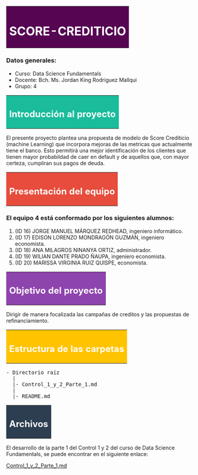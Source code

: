 <table width='99%'>
<tr>
<td bgcolor='#560553'> 

# <font color='#FFFFFF'> **SCORE-CREDITICIO** </font>

</td>
</tr>
</table>

### Datos generales:

- Curso: Data Science Fundamentals
- Docente: Bch. Ms. Jordan King Rodriguez Mallqui
- Grupo: 4

<table width='99%'>
<tr>
<td bgcolor='#1ABC9C'> 

## <font color='#FFFFFF'> **Introducción al proyecto** </font>

</td>
</tr>
</table>

El presente proyecto plantea una propuesta de modelo de Score Crediticio (machine Learning) que incorpora mejoras de las metricas que actualmente tiene el banco. Esto permitirá una mejor identificación de los clientes que tienen mayor probabildad de caer en default y de aquellos que, con mayor certeza, cumpliran sus pagos de deuda.

<table width='99%'>
<tr>
<td bgcolor='#E74C3C'> 

## <font color='#FFFFFF'> **Presentación del equipo** </font>

</td>
</tr>
</table>

### El equipo 4 está conformado por los siguientes alumnos:

1. (ID 16) JORGE MANUEL MÁRQUEZ REDHEAD, ingeniero informático.
2. (ID 17) EDISON LORENZO MONDRAGÓN GUZMÁN, ingeniero economista.
3. (ID 18) ANA MILAGROS NINANYA ORTIZ, administrador.
4. (ID 19) WILIAN DANTE PRADO ÑAUPA, ingeniero economista.
5. (ID 20) MARISSA VIRGINIA RUIZ QUISPE, economista.

<table width='99%'>
<tr>
<td bgcolor='#8E44AD'> 

## <font color='#FFFFFF'> **Objetivo del proyecto** </font>

</td>
</tr>
</table>

Dirigir de manera focalizada las campañas de creditos y las propuestas de refinanciamiento.

<table width='99%'>
<tr>
<td bgcolor='#FFC300'> 

## <font color='#FFFFFF'> **Estructura de las carpetas** </font>

</td>
</tr>
</table>

<pre>
- Directorio raíz
  |
  |- Control_1_y_2_Parte_1.md
  |
  |- README.md
</pre>

<table width='99%'>
<tr>
<td bgcolor='#2C3E50'> 

## <font color='#FFFFFF'> **Archivos** </font>

</td>
</tr>
</table>

El desarrollo de la parte 1 del Control 1 y 2 del curso de Data Science Fundamentals, se puede encontrar en el siguiente enlace:

[Control_1_y_2_Parte_1.md](URL "Click aquí")
